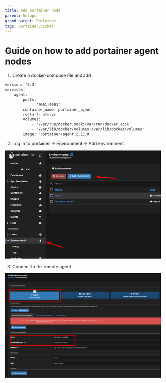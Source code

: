 ```yaml
---
title: Add portainer node
parent: Setups
grand_parent: Portainer
tags: portainer,docker
---
```



# Guide on how to add portainer agent nodes

1. Create a docker-compose file and add
```
version: '3.3'
services:
    agent:
        ports:
            - '9001:9001'
        container_name: portainer_agent
        restart: always
        volumes:
            - '/var/run/docker.sock:/var/run/docker.sock'
            - '/var/lib/docker/volumes:/var/lib/docker/volumes'
        image: 'portainer/agent:2.10.0'
```

2. Log in to portainer -> Environment -> Add environment

![](portainer-add-new-agent1.png)

3. Connect to the remote agent

![](portainer-add-new-agent2.png)